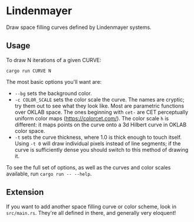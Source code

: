 # Lindenmayer

Draw space filling curves defined by Lindenmayer systems.

## Usage

To draw N iterations of a given CURVE:
      
```
cargo run CURVE N
```

The most basic options you'll want are:

- `--bg` sets the background color.
- `-c COLOR_SCALE` sets the color scale the curve. The names are cryptic; try
  them out to see what they look like. Most are parametric functions over OKLAB
  space. The ones beginning with `cet-` are CET perceptually uniform color maps
  (https://colorcet.com/). The color scale `h` is different: it maps points on
  the curve onto a 3d Hilbert curve in OKLAB color space.
- `-t` sets the curve thickness, where 1.0 is thick enough to touch itself.
  Using `-t 0` will draw individual pixels instead of line segments; if the
  curve is sufficiently dense you should switch to this method of drawing it.

To see the full set of options, as well as the curves and color scales
available, run `cargo run -- --help`.

## Extension

If you want to add another space filling curve or color scheme, look in
`src/main.rs`. They're all defined in there, and generally very eloquent!

